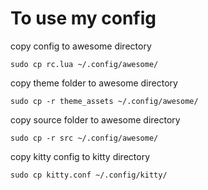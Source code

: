 # To use my config 

copy config to awesome directory
```
sudo cp rc.lua ~/.config/awesome/
```
copy theme folder to awesome directory
```
sudo cp -r theme_assets ~/.config/awesome/
```
copy source folder to awesome directory
```
sudo cp -r src ~/.config/awesome/
```
copy kitty config to kitty directory
```
sudo cp kitty.conf ~/.config/kitty/
``` 
